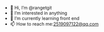 - 👋 Hi, I’m @rangetgit
- 👀 I’m interested in anything
- 🌱 I’m currently learning front end
- 📫 How to reach me:2519097122@qq.com

<!---
rangetgit/rangetgit is a ✨ special ✨ repository because its `README.md` (this file) appears on your GitHub profile.
You can click the Preview link to take a look at your changes.
--->
